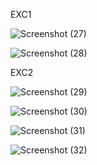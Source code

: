 EXC1 

![Screenshot (27)](https://user-images.githubusercontent.com/108901980/226680455-6ac100ae-b89e-4eb9-9c70-874255d424fa.png)


![Screenshot (28)](https://user-images.githubusercontent.com/108901980/226680477-b7867b61-60f2-4a9e-8066-9f14ee5525db.png)


EXC2


![Screenshot (29)](https://user-images.githubusercontent.com/108901980/226681966-dbdaa8aa-5410-4bbd-b841-48abb8c18021.png)

![Screenshot (30)](https://user-images.githubusercontent.com/108901980/226681988-00ecb045-842b-4105-81cf-f3d79f6b6c49.png)

![Screenshot (31)](https://user-images.githubusercontent.com/108901980/226682000-a167d8cd-5252-4e73-b87b-28f94657a312.png)

![Screenshot (32)](https://user-images.githubusercontent.com/108901980/226682012-379b59b5-9647-44df-b815-486a799f90e6.png)





